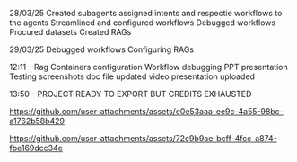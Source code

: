 28/03/25
Created subagents
assigned intents and respectie workflows to the agents
Streamlined and configured workflows
Debugged workflows
Procured datasets
Created RAGs

29/03/25
Debugged workflows
Configuring RAGs

12:11 - 
Rag Containers configuration
Workflow debugging
PPT presentation
Testing
screenshots doc file updated
video presentation uploaded

13:50 - PROJECT READY TO EXPORT BUT CREDITS EXHAUSTED


https://github.com/user-attachments/assets/e0e53aaa-ee9c-4a55-98bc-a1762b58b429



https://github.com/user-attachments/assets/72c9b9ae-bcff-4fcc-a874-fbe169dcc34e

